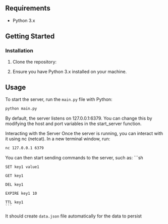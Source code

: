 ## Requirements

- Python 3.x

## Getting Started

### Installation

1. Clone the repository:


2. Ensure you have Python 3.x installed on your machine.

## Usage

To start the server, run the `main.py` file with Python:
```sh
python main.py
```

By default, the server listens on 127.0.0.1:6379. You can change this by modifying the host and port variables in the start_server function.

Interacting with the Server
Once the server is running, you can interact with it using nc (netcat). In a new terminal window, run:

```sh
nc 127.0.0.1 6379
```

You can then start sending commands to the server, such as:
    ```sh

    SET key1 value1

    GET key1

    DEL key1

    EXPIRE key1 10

    TTL key1
    ```

It should create ```data.json``` file automatically for the data to persist